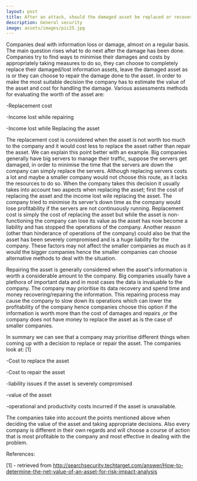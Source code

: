 ```yaml
---
layout: post
title: After an attack, should the damaged asset be replaced or recovered?
description: General security
image: assets/images/pic25.jpg
---
```


Companies deal with information loss or damage, almost on a regular basis. The main question rises what to do next after the damage has been done. Companies try to find ways to minimise their damages and costs by appropriately taking measures to do so, they can choose to completely replace their damaged/lost information assets, leave the damaged asset as is or they can choose to repair the damage done to the asset. In order to make the most suitable decision the company has to estimate the value of the asset and cost for handling the damage. Various assessments methods for evaluating the worth of the asset are:

-Replacement cost

-Income lost while repairing

-Income lost while Replacing the asset

The replacement cost is considered when the asset is not worth too much to the company and it would cost less to replace the asset rather than repair the asset. We can explain this point better with an example. Big companies generally have big servers to manage their traffic, suppose the servers get damaged, in order to minimise the time that the servers are down the company can simply replace the servers. Although replacing servers costs a lot and maybe a smaller company would not choose this route, as it lacks the resources to do so. When the company takes this decision it usually takes into account two aspects when replacing the asset; first the cost of replacing the asset and the income lost wile replacing the asset. The company tried to minimise its server’s down time as the company would lose profitability if the servers are not continuously running. Replacement cost is simply the cost of replacing the asset but while the asset is non-functioning the company can lose its value as the asset has now become a liability and has stopped the operations of the company. Another reason (other than hinderance of operations of the company) could also be that the asset has been severely compromised and is a huge liability for the company. These factors may not affect the smaller companies as much as it would the bigger companies hence the smaller companies can choose alternative methods to deal with the situation.

Repairing the asset is generally considered when the asset's information is worth a considerable amount to the company. Big companies usually have a plethora of important data and in most cases the data is invaluable to the company. The company may prioritise its data recovery and spend time and money recovering/repairing the information. This repairing process may cause the company to slow down its operations which can lower the profitability of the company hence companies choose this option if the information is worth more than the cost of damages and repairs ,or the company does not have money to replace the asset as is the case of smaller companies.

In summary we can see that a company may prioritise different things when coming up with a decision to replace or repair the asset. The companies look at: [1]

-Cost to replace the asset

-Cost to repair the asset

-liability issues if the asset is severely compromised

-value of the asset

-operational and productivity costs incurred if the asset is unavailable.

The companies take into account the points mentioned above when deciding the value of the asset and taking appropriate decisions. Also every company is different in their own regards and will choose a course of action that is most profitable to the company and most effective in dealing with the problem.

References:

[1] - retrieved from http://searchsecurity.techtarget.com/answer/How-to-determine-the-net-value-of-an-asset-for-risk-impact-analysis